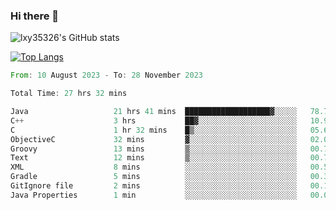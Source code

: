 ### Hi there 👋

<!--
**lxy35326/lxy35326** is a ✨ _special_ ✨ repository because its `README.md` (this file) appears on your GitHub profile.

Here are some ideas to get you started:

- 🔭 I’m currently working on ...
- 🌱 I’m currently learning ...
- 👯 I’m looking to collaborate on ...
- 🤔 I’m looking for help with ...
- 💬 Ask me about ...
- 📫 How to reach me: ...
- 😄 Pronouns: ...
- ⚡ Fun fact: ...
-->

![lxy35326's GitHub stats](https://github-readme-stats.vercel.app/api?username=lxy35326&show_icons=true)

[![Top Langs](https://github-readme-stats.vercel.app/api/top-langs/?username=anuraghazra&layout=compact)](https://github.com/anuraghazra/github-readme-stats)

<!--START_SECTION:waka-->

```rust
From: 10 August 2023 - To: 28 November 2023

Total Time: 27 hrs 32 mins

Java                   21 hrs 41 mins  ███████████████████▓░░░░░   78.74 %
C++                    3 hrs           ██▓░░░░░░░░░░░░░░░░░░░░░░   10.93 %
C                      1 hr 32 mins    █▒░░░░░░░░░░░░░░░░░░░░░░░   05.60 %
ObjectiveC             32 mins         ▓░░░░░░░░░░░░░░░░░░░░░░░░   02.00 %
Groovy                 13 mins         ▒░░░░░░░░░░░░░░░░░░░░░░░░   00.79 %
Text                   12 mins         ▒░░░░░░░░░░░░░░░░░░░░░░░░   00.78 %
XML                    8 mins          ░░░░░░░░░░░░░░░░░░░░░░░░░   00.53 %
Gradle                 5 mins          ░░░░░░░░░░░░░░░░░░░░░░░░░   00.31 %
GitIgnore file         2 mins          ░░░░░░░░░░░░░░░░░░░░░░░░░   00.15 %
Java Properties        1 min           ░░░░░░░░░░░░░░░░░░░░░░░░░   00.06 %
```

<!--END_SECTION:waka-->
